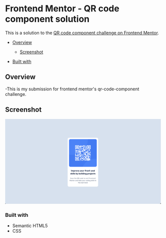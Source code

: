 # Frontend Mentor - QR code component solution

This is a solution to the [QR code component challenge on Frontend Mentor](https://www.frontendmentor.io/challenges/qr-code-component-iux_sIO_H).

- [Overview](#overview)

  - [Screenshot](#screenshot)

- [Built with](#built-with)

## Overview

-This is my submission for frontend mentor's qr-code-component challenge.

## Screenshot

![](./Screenshot.png)

### Built with

- Semantic HTML5
- CSS
